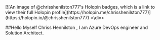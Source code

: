 <div align="left">
[![An image of @chrisshenilston777's Holopin badges, which is a link to view their full Holopin profile](https://holopin.me/chrisshenilston777)](https://holopin.io/@chrisshenilston777)
<\div>

##Hello Myself Chriss Hennilston , I am Azure DevOps engineer and Solution Architect.
